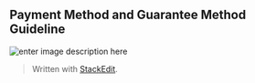 ## Payment Method and Guarantee Method Guideline

![enter image description here](https://github.com/yosarawut/WorkingArea/blob/master/KnowledgeCenter/img/e-import_system.png)
> Written with [StackEdit](https://stackedit.io/).
<!--stackedit_data:
eyJoaXN0b3J5IjpbLTExOTQyNzg3NzAsNDM5ODc0MzQ5XX0=
-->